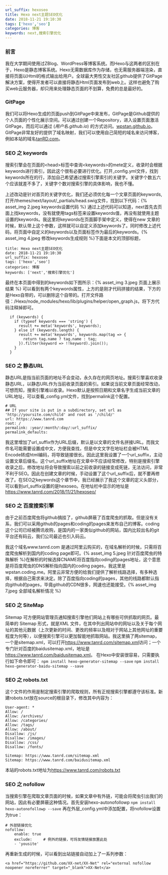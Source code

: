 ```yaml
---
url_suffix: hexoseo
title: Hexo next主题SEO优化
date: 2018-11-21 19:10:30
tags: ['hexo','seo']
categories: 博客
keywords: next,搜索引擎优化
---
```

### 前言
我在大学期间使用过ZBlog、WordPress等博客系统。而Hexo与这两者的区别在于，Hexo是静态博客系统。Hexo无需数据库作为存储，也无需服务器端渲染，直接将页面以Html的格式输出给用户。全球最大男性交友社区github提供了GitPage解决方案，使得开发者可以直接将静态Html页面发布到web上。这样也避免了购买web云服务器，却只用来处理静态页面的不划算，免费的总是最好的。
### GitPage
我们可以将Hexo生成的页面push到GitPage中来发布，GitPage是Github提供的个人页面的个性化展示空间。可以通过创建一个Repository，进入设置页面激活GitPage，而后可以通过 (*用户名.github.io*) 的方式访问。[wpstan.github.io](https://www.tanrd.com)。GitPage非常友好的提供了域名映射，我们可以使用自己简短的域名来访问博客，例如本站的域名[tanRD.com](https://www.tanrd.com)。
### SEO 之 keywords
搜索引擎会在页面的<head\>标签中查询<keywords\>的mete定义，收录时会根据keywords进行索引，因此这个很有必要进行优化。打开_config.yml文件，找到keywords所在的行，添加自己希望通过搜索引擎索引的关键字。关键字个数五六个应该就差不多了，关键字个数对搜索引擎的具体影响，我也不懂。

上述改动是针对首页的关键字优化，我们还必须优化每一个文章页面的keywords,打开/themes/next/layout/_partials/head.swig文件，找到以下代码：{% asset_img 2.jpeg keywords设置代码 %}<!-- more -->
通过上述代码可以知道，next首先去页面上找keywords，没有就使用tags标签来设置keywords值，再没有就使用主题设置的keywords。我这里将keywords在页面脚手架中定义，使得在new 文章的时候，默认带上这个参数，这样就可以自定义添加keywords了。同时修改上述代码，将页面中自定义的keywords以及页面标签作为最后的keywords。{% asset_img 4.jpeg 修改keywords生成规则 %}下面是本文的顶部标题，

    title: Hexo next主题SEO优化
    date: 2018-11-21 19:10:30
    url_suffix: hexoseo
    tags: ['hexo','seo']
    categories: 博客
    keywords: ['next','搜索引擎优化']
最终在本页面中得到的keywords如下图所示：{% asset_img 3.jpeg 页面上展示结果 %}
可以看到有两个keywords属性，上方的是刚才代码拼接的结果，下方的是Hexo自带的，可以删除这个自带的。打开文件路径：/Hexo/node_modules/hexo/lib/plugins/helper/open_graph.js，将下方代码注释掉即可。
      
      if (keywords) {
        if (typeof keywords === 'string') {
          result += meta('keywords', keywords);
        } else if (keywords.length) {
          result += meta('keywords', keywords.map(tag => {
            return tag.name ? tag.name : tag;
          }).filter(keyword => !!keyword).join());
        }
      }
### SEO 之 静态URL
静态URL是指当前页面的地址不会变动，永久存在的网页地址。搜索引擎喜欢收录静态URL，以静态URL作为当前收录页面的索引。如果说当前文章页面经常改动，可想而知，搜索引擎难以收录。Hexo默认是按照日期和文章名字生成当前文章的URL地址，可以查看_config.yml文件，找到permalink这个配置。

    # URL
    ## If your site is put in a subdirectory, set url as 'http://yoursite.com/child' and root as '/child/'
    url: https://www.tanrd.com
    root: /
    permalink: :year/:month/:day/:url_suffix/
    permalink_defaults:
我这里增加了url_suffix作为URL后缀，默认是以文章的文件名拼接URL。而我文件名可能需要设置成中文，方便我查找，但是中文文字在地址栏会被HTML Encode转成html编码，将导致链接很长。因此这里我设置了一个url_suffix，主动设置文章后缀名。这个url_suffix地址在文章中不应该经常修改，特别是搜索引擎收录之后，修改地址将会导致搜索以前之前收录的链接变成死链，无法访问，非常不利于SEO。因此在创建文章的时候，手动设置了这个url_suffix后，就不要再修改了。在SEO之keywords这个章节中，我已经展示了我这个文章的定义头部分，可以看到url_suffix设置的是hexoseo。在地址栏中显示的地址是<a href="https://www.tanrd.com/2018/11/21/hexoseo/" target="_blank">https://www.tanrd.com/2018/11/21/hexoseo/</a>
### SEO 之 百度搜索引擎
由于之前百度爬虫将github搞挂了，github屏蔽了百度爬虫的抓取。但是没有关系，我们可以采用github的pages和coding的pages来发布自己的博客。coding这个公司已经被腾讯收购，是国内的一家类似github的网站，国内比较出名的git平台还有码云，我们公司最近也引入码云。

我这个域名www.tanrd.com 是通过阿里云购买的，在域名解析的时候，只需将百度爬虫解析到国内的coding page即可。{% asset_img 5.jpeg 针对百度爬虫的特殊解析 %}在解析的时候选择CNAME将百度指向coding的pages地址，这个意思是将百度爬虫的DNS解析指向国内的coding pages，我这里是wpstan.coding.me。阿里云非常方便的给我们提供了解析线路选择，有多种选择，根据自己需求来决定。除了百度指向coding的pages，其他的线路都默认指向github的pages，毕竟github的CDN很多，网速也还能接受。{% asset_img 7.jpeg 全部域名解析情况 %}
### SEO 之 SiteMap
Sitemap 可方便网站管理员通知搜索引擎他们网站上有哪些可供抓取的网页。最简单的 Sitemap 形式，就是XML 文件，在其中列出网站中的网址以及关于每个网址的其他元数据（上次更新的时间、更改的频率以及相对于网站上其他网址的重要程度为何等），以便搜索引擎可以更加智能地抓取网站。我这里搞了两sitemap，一个是sitemap.xml，可以打开<a href="https://www.tanrd.com/sitemap.xml" target="_blank">https://www.tanrd.com/sitemap.xml</a>访问；一个专门针对百度的baidusitemap.xml，地址是<a href="https://www.tanrd.com/baidusitemap.xml" target="_blank">https://www.tanrd.com/baidusitemap.xml</a>。
在Hexo中安装很容易，只需要执行如下命令即可：
``
npm install hexo-generator-sitemap --save
``
``
npm install hexo-generator-baidu-sitemap --save
``
### SEO 之 robots.txt
这个文件的作用是制定搜索引擎的爬取规则，所有正规搜索引擎都遵守该标准。新建robots.txt放在source的根目录下，修改其中内容为：
    
    User-agent: *
    Allow: /
    Allow: /archives/
    Allow: /categories/
    Allow: /tags/
    Allow: /about/
    Disallow: /js/
    Disallow: /images/
    Disallow: /css/
    Disallow: /fonts/
    
    Sitemap: https://www.tanrd.com/sitemap.xml
    Sitemap: https://www.tanrd.com/baidusitemap.xml
本站的robots.txt地址为<a href="https://www.tanrd.com/robots.txt" target="_blank">https://www.tanrd.com/robots.txt</a>
### SEO 之 nofollow
当搜索引擎在爬取文章页面的时候，如果文章中有外链，可能会将爬虫引出我们的网站，因此有必要屏蔽这种情况。首先安装hexo-autonofollowp
```npm install hexo-autonofollowp --save```
再在外层_config.yml中添加配置，将nofollow设置为true：
    
    # 外部链接优化
    nofollow:
        enable: true
        exclude:     # 例外的链接，可将友情链接放置此处
        - 'yousite'
再重新生成的时候，可以看到出站链接自动加上了一系列参数：
    
    <a href="https://github.com/XX-net/XX-Net" rel="external nofollow noopener noreferrer" target="_blank">XX-Net</a>